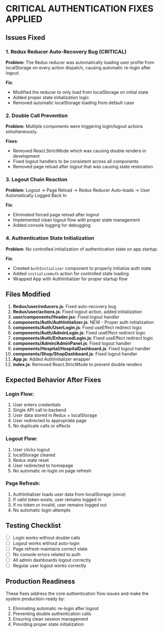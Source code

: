 # CRITICAL AUTHENTICATION FIXES APPLIED

## Issues Fixed

### 1. **Redux Reducer Auto-Recovery Bug** (CRITICAL)
**Problem**: The Redux reducer was automatically loading user profile from localStorage on every action dispatch, causing automatic re-login after logout.

**Fix**: 
- Modified the reducer to only load from localStorage on initial state
- Added proper state initialization logic
- Removed automatic localStorage loading from default case

### 2. **Double Call Prevention**
**Problem**: Multiple components were triggering login/logout actions simultaneously.

**Fixes**:
- Removed React.StrictMode which was causing double renders in development
- Fixed logout handlers to be consistent across all components
- Removed page reload after logout that was causing state restoration

### 3. **Logout Chain Reaction**
**Problem**: Logout → Page Reload → Redux Reducer Auto-loads → User Automatically Logged Back In

**Fix**:
- Eliminated forced page reload after logout
- Implemented clean logout flow with proper state management
- Added console logging for debugging

### 4. **Authentication State Initialization**
**Problem**: No controlled initialization of authentication state on app startup.

**Fix**:
- Created `AuthInitializer` component to properly initialize auth state
- Added `initializeAuth` action for controlled state loading
- Wrapped App with AuthInitializer for proper startup flow

## Files Modified

1. **Redux/user/reducers.js**: Fixed auto-recovery bug
2. **Redux/user/actions.js**: Fixed logout action, added initialization
3. **user/components/Header.jsx**: Fixed logout handler
4. **components/Auth/AuthInitializer.js**: NEW - Proper auth initialization
5. **components/Auth/UserLogin.js**: Fixed useEffect redirect logic
6. **components/Auth/AdminLogin.js**: Fixed useEffect redirect logic
7. **components/Auth/EnhancedLogin.js**: Fixed useEffect redirect logic
8. **components/Admin/AdminPanel.js**: Fixed logout handler
9. **components/Hospital/HospitalDashboard.js**: Fixed logout handler
10. **components/Shop/ShopDashboard.js**: Fixed logout handler
11. **App.js**: Added AuthInitializer wrapper
12. **index.js**: Removed React.StrictMode to prevent double renders

## Expected Behavior After Fixes

### Login Flow:
1. User enters credentials
2. Single API call to backend
3. User data stored in Redux + localStorage
4. User redirected to appropriate page
5. No duplicate calls or effects

### Logout Flow:
1. User clicks logout
2. localStorage cleared
3. Redux state reset
4. User redirected to homepage
5. No automatic re-login on page refresh

### Page Refresh:
1. AuthInitializer loads user data from localStorage (once)
2. If valid token exists, user remains logged in
3. If no token or invalid, user remains logged out
4. No automatic login attempts

## Testing Checklist

- [ ] Login works without double calls
- [ ] Logout works without auto-login
- [ ] Page refresh maintains correct state
- [ ] No console errors related to auth
- [ ] All admin dashboards logout correctly
- [ ] Regular user logout works correctly

## Production Readiness

These fixes address the core authentication flow issues and make the system production-ready by:
1. Eliminating automatic re-login after logout
2. Preventing double authentication calls
3. Ensuring clean session management
4. Providing proper state initialization
